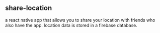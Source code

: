 ## share-location 
a react native app that allows you to share your location with friends who also have the app. 
location data is stored in a firebase database.
